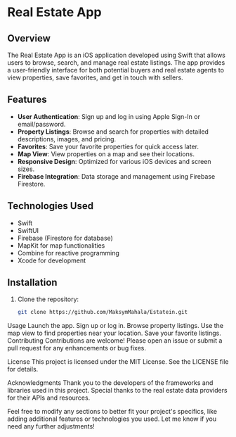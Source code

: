 # Real Estate App

## Overview

The Real Estate App is an iOS application developed using Swift that allows users to browse, search, and manage real estate listings. The app provides a user-friendly interface for both potential buyers and real estate agents to view properties, save favorites, and get in touch with sellers.

## Features

- **User Authentication**: Sign up and log in using Apple Sign-In or email/password.
- **Property Listings**: Browse and search for properties with detailed descriptions, images, and pricing.
- **Favorites**: Save your favorite properties for quick access later.
- **Map View**: View properties on a map and see their locations.
- **Responsive Design**: Optimized for various iOS devices and screen sizes.
- **Firebase Integration**: Data storage and management using Firebase Firestore.

## Technologies Used

- Swift
- SwiftUI
- Firebase (Firestore for database)
- MapKit for map functionalities
- Combine for reactive programming
- Xcode for development

## Installation

1. Clone the repository:
   ```bash
   git clone https://github.com/MaksymMahala/Estatein.git 

Usage
Launch the app.
Sign up or log in.
Browse property listings.
Use the map view to find properties near your location.
Save your favorite listings.
Contributing
Contributions are welcome! Please open an issue or submit a pull request for any enhancements or bug fixes.

License
This project is licensed under the MIT License. See the LICENSE file for details.

Acknowledgments
Thank you to the developers of the frameworks and libraries used in this project.
Special thanks to the real estate data providers for their APIs and resources.

Feel free to modify any sections to better fit your project's specifics, like adding additional features or technologies you used. Let me know if you need any further adjustments!
